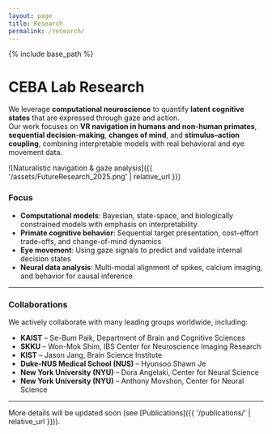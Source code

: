 ```yaml
---
layout: page
title: Research
permalink: /research/
---
```


{% include base_path %}

# CEBA Lab Research

We leverage **computational neuroscience** to quantify **latent cognitive states** that are expressed through gaze and action.  
Our work focuses on **VR navigation in humans and non-human primates**, **sequential decision-making**, **changes of mind**, and **stimulus–action coupling**, combining interpretable models with real behavioral and eye movement data.

![Naturalistic navigation & gaze analysis]({{ '/assets/FutureResearch_2025.png' | relative_url }})

### Focus
- **Computational models**: Bayesian, state-space, and biologically constrained models with emphasis on interpretability  
- **Primate cognitive behavior**: Sequential target presentation, cost–effort trade-offs, and change-of-mind dynamics  
- **Eye movement**: Using gaze signals to predict and validate internal decision states  
- **Neural data analysis**: Multi-modal alignment of spikes, calcium imaging, and behavior for causal inference  

---

### Collaborations
We actively collaborate with many leading groups worldwide, including:  

- **KAIST** – Se-Bum Paik, Department of Brain and Cognitive Sciences  
- **SKKU** – Won-Mok Shim, IBS Center for Neuroscience Imaging Research  
- **KIST** – Jason Jang, Brain Science Institute  
- **Duke-NUS Medical School (NUS)** – Hyunsoo Shawn Je  
- **New York University (NYU)** – Dora Angelaki, Center for Neural Science  
- **New York University (NYU)** – Anthony Movshon, Center for Neural Science  

---

More details will be updated soon (see [Publications]({{ '/publications/' | relative_url }})).

